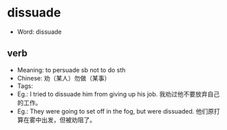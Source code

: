 # dissuade

- Word: dissuade

## verb

- Meaning: to persuade sb not to do sth
- Chinese: 劝（某人）勿做（某事）
- Tags: 
- Eg.: I tried to dissuade him from giving up his job. 我劝过他不要放弃自己的工作。
- Eg.: They were going to set off in the fog, but were dissuaded. 他们原打算在雾中出发，但被劝阻了。

